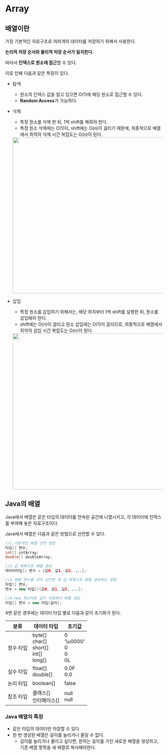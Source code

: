 # Array

<h2> 배열이란</h2>

가장 기본적인 자료구조로 여러개의 데이터를 저장하기 위해서 사용한다.

**논리적 저장 순서와 물리적 저장 순서가** **일치한다.**

따라서 **인덱스로 원소에 접근**할 수 있다.

이로 인해 다음과 같은 특징이 있다.

- 탐색
    - 원소의 인덱스 값을 알고 있으면 O(1)에 해당 원소로 접근할 수 있다.
    - **Random Access**가 가능하다.
- 삭제
    - 특정 원소를 삭제 한 뒤, 1씩 shift를 해줘야 한다.
    - 특정 원소 삭제에는 O(1)이, shift에는 O(n)이 걸리기 때문에, 최종적으로 배열에서 최악의 삭제 시간 복잡도는 O(n)이 된다.
  <img src = "https://user-images.githubusercontent.com/50768959/161077592-974f82ac-2981-4966-8be7-eecb2a47240e.png" width="500">
    
- 삽입
    - 특정 원소를 삽입하기 위해서는, 해당 위치부터 1씩 shift를 실행한 뒤, 원소를 삽입해야 한다.
    - shift에는 O(n)이 걸리고 원소 삽입에는 O(1)이 걸리므로, 최종적으로 배열에서 최악의 삽입 시간 복잡도는 O(n)이 된다.

  <img src = "https://user-images.githubusercontent.com/50768959/161077203-69cd5692-a1b2-4439-aad4-6e2bc7c23d66.png" width="500">

<h2> Java의 배열 </h2>

Java에서 배열은 같은 타입의 데이터를 연속된 공간에 나열시키고, 각 데이터에 인덱스를 부여해 놓은 자료구조이다.

Java에서 배열은 다음과 같은 방법으로 선언할 수 있다.

```java
//1.기본적인 배열 선언 방법
타입[] 변수;
int[] intArray;
double[] doubleArray;

//2.값 목록으로 배열 생성
데이터타입[] 변수 = {값0, 값1, 값2, ...};

//3.배열 변수를 미리 선언한 후 값 목록으로 배열 생성하는 방법
타입[] 변수;
변수 = new 타입[]{값0, 값1, 값2, ...};

//4.new 연산자로 길이 지정해서 배열 생성
타입[] 변수 = new 타입[길이];
```

4번 같은 경우에는 데이터 타입 별로 다음과 같이 초기화가 된다.

| 분류 | 데이터 타입 | 초기값 |
| --- | --- | --- |
| 정수 타입 | byte[]<br>char[]<br>short[]<br>int[]<br>long[]| 0<br>’\u0000’<br>0<br>0<br>0L |
| 실수 타입 | float[]<br>double[] | 0.0F<br>0.0 |
| 논리 타입 | boolean[] | false |
| 참조 타입 | 클래스[]<br>인터페이스[] | null<br>null |

### Java 배열의 특징

- 같은 타입의 데이터만 저장할 수 있다
- 한 번 생성된 배열은 길이를 늘리거나 줄일 수 없다.
    - 길이를 늘리거나 줄이고 싶다면, 원하는 길이를 가진 새로운 배열을 생성하고, 기존 배열 항목을 새 배열로 복사해야한다.
